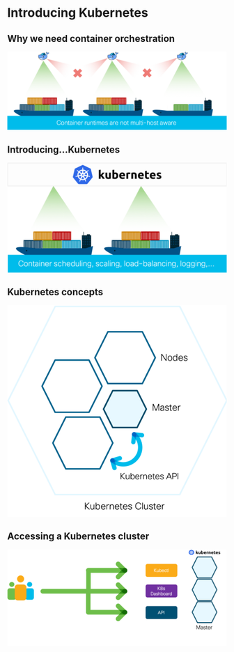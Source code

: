 # Introducing Kubernetes

## Why we need container orchestration
![Problems with container runtimes](img/why_orchestration.png?raw=true "Problems with container runtimes")


## Introducing...Kubernetes
![Kubernetes basics](img/kubernetes.png?raw=true "Kubernetes basics")


## Kubernetes concepts
![Kubernetes concepts](img/k8s_cluster.png?raw=true "Kubernetes concepts")


## Accessing a Kubernetes cluster
![Accessing a Kubernetes cluster](img/user_access.png?raw=true "Accessing a Kubernetes cluster")
